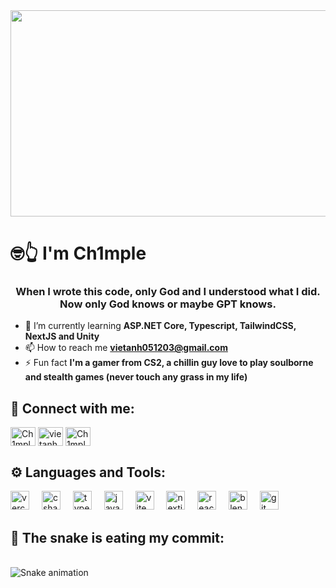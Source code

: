 <img align="center" src="https://64.media.tumblr.com/b796e42eba5920d7cfbacd378517eafc/170ea7b2bfbd440b-80/s500x750/3aa3fcd842e9398da60ebb4573583685c2ed43fc.gif" width=900 height=330>
<h1 align="text-align: left">🤓👆 I'm Ch1mple</h1>
<h3 align="center">When I wrote this code, only God and I understood what I did. Now only God knows or maybe GPT knows.</h3>

- 🌱 I’m currently learning **ASP.NET Core, Typescript, TailwindCSS, NextJS and Unity**
- 📫 How to reach me **vietanh051203@gmail.com**
- ⚡ Fun fact **I'm a gamer from CS2, a chillin guy love to play soulborne and stealth games (never touch any grass in my life)**

<h2 align="text-align: left">🤩 Connect with me:</h1>
<p align="left">
<a href="https://fb.com/Ch1mpleo" target="blank"><img align="center" src="https://raw.githubusercontent.com/rahuldkjain/github-profile-readme-generator/master/src/images/icons/Social/facebook.svg" alt="Ch1mpleo" height="30" width="40" /></a>
<a href="https://instagram.com/vietanhdohuu" target="blank"><img align="center" src="https://raw.githubusercontent.com/rahuldkjain/github-profile-readme-generator/master/src/images/icons/Social/instagram.svg" alt="vietanhdohuu" height="30" width="40" /></a>
<a href="https://steamcommunity.com/id/Ch1mpleo/" target="blank"><img align="center" src="https://upload.wikimedia.org/wikipedia/commons/8/83/Steam_icon_logo.svg" alt="Ch1mpleo" height="30" width="40" /></a>
</p>

<h2 align="text-align: left">⚙️ Languages and Tools:</h1>
<div align="left">
  <img src="https://img.shields.io/badge/Vercel-000000?logo=vercel&logoColor=white&style=for-the-badge" height="30" alt="vercel logo"  />
  <img width="12" />
  <img src="https://cdn.jsdelivr.net/gh/devicons/devicon/icons/csharp/csharp-original.svg" height="30" alt="csharp logo"  />
  <img width="12" />
  <img src="https://cdn.jsdelivr.net/gh/devicons/devicon/icons/typescript/typescript-original.svg" height="30" alt="typescript logo"  />
  <img width="12" />
  <img src="https://cdn.jsdelivr.net/gh/devicons/devicon/icons/javascript/javascript-original.svg" height="30" alt="javascript logo"  />
  <img width="12" />
  <img src="https://cdn.simpleicons.org/vite/646CFF" height="30" alt="vite logo"  />
  <img width="12" />
  <img src="https://cdn.jsdelivr.net/gh/devicons/devicon/icons/nextjs/nextjs-original.svg" height="30" alt="nextjs logo"  />
  <img width="12" />
  <img src="https://cdn.jsdelivr.net/gh/devicons/devicon/icons/react/react-original.svg" height="30" alt="react logo"  />
  <img width="12" />
  <img src="https://cdn.jsdelivr.net/gh/devicons/devicon/icons/blender/blender-original.svg" height="30" alt="blender logo"  />
  <img width="12" />
  <img src="https://cdn.jsdelivr.net/gh/devicons/devicon/icons/git/git-original.svg" height="30" alt="git logo"  />
</div>

<h2 align="text-align: left">🐍 The snake is eating my commit:</h1>
<br clear="both">
<img src="https://raw.githubusercontent.com/Ch1mpleo/Ch1mpleo/output/snake.svg" alt="Snake animation" />
